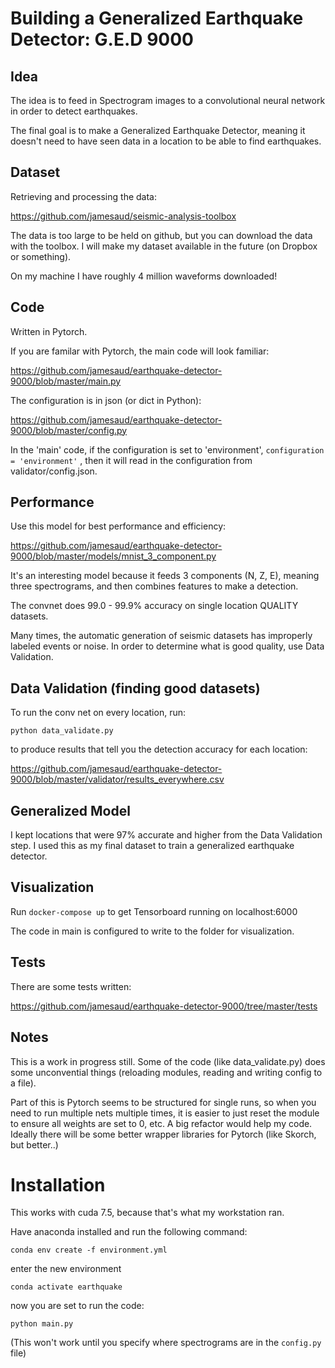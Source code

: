 # Building a Generalized Earthquake Detector: G.E.D 9000

## Idea 

The idea is to feed in Spectrogram images to a convolutional neural network in order to detect earthquakes.

The final goal is to make a Generalized Earthquake Detector, meaning it doesn't need to have seen data in a location to be able to find earthquakes.

## Dataset

Retrieving and processing the data:

https://github.com/jamesaud/seismic-analysis-toolbox


The data is too large to be held on github, but you can download the data with the toolbox. I will make my dataset available in the future (on Dropbox or something).

On my machine I have roughly 4 million waveforms downloaded!


## Code

Written in Pytorch.

If you are familar with Pytorch, the main code will look familiar:

https://github.com/jamesaud/earthquake-detector-9000/blob/master/main.py

The configuration is in json (or dict in Python):

https://github.com/jamesaud/earthquake-detector-9000/blob/master/config.py

In the 'main' code, if the configuration is set to 'environment', `configuration = 'environment'` , then it will read in the configuration from validator/config.json.

## Performance

Use this model for best performance and efficiency:

https://github.com/jamesaud/earthquake-detector-9000/blob/master/models/mnist_3_component.py

It's an interesting model because it feeds 3 components (N, Z, E), meaning three spectrograms, and then combines features to make a detection.

The convnet does 99.0 - 99.9% accuracy on single location QUALITY datasets. 

Many times, the automatic generation of seismic datasets has improperly labeled events or noise. In order to determine what is good quality, use Data Validation. 

## Data Validation (finding good datasets)

To run the conv net on every location, run:

`python data_validate.py`

to produce results that tell you the detection accuracy for each location:

https://github.com/jamesaud/earthquake-detector-9000/blob/master/validator/results_everywhere.csv

## Generalized Model

I kept locations that were 97% accurate and higher from the Data Validation step. I used this as my final dataset to train a generalized earthquake detector.

## Visualization

Run `docker-compose up` to get Tensorboard running on localhost:6000

The code in main is configured to write to the folder for visualization.

## Tests

There are some tests written:

https://github.com/jamesaud/earthquake-detector-9000/tree/master/tests

## Notes

This is a work in progress still. Some of the code (like data_validate.py) does some unconvential things (reloading modules, reading and writing config to a file). 

Part of this is Pytorch seems to be structured for single runs, so when you need to run multiple nets multiple times, it is easier to just reset the module to ensure all weights are set to 0, etc. A big refactor would help my code. Ideally there will be some better wrapper libraries for Pytorch (like Skorch, but better..)

# Installation

This works with cuda 7.5, because that's what my workstation ran.

Have anaconda installed and run the following command:

`conda env create -f environment.yml`

enter the new environment

`conda activate earthquake`

now you are set to run the code:

`python main.py`

(This won't work until you specify where spectrograms are in the `config.py` file)
